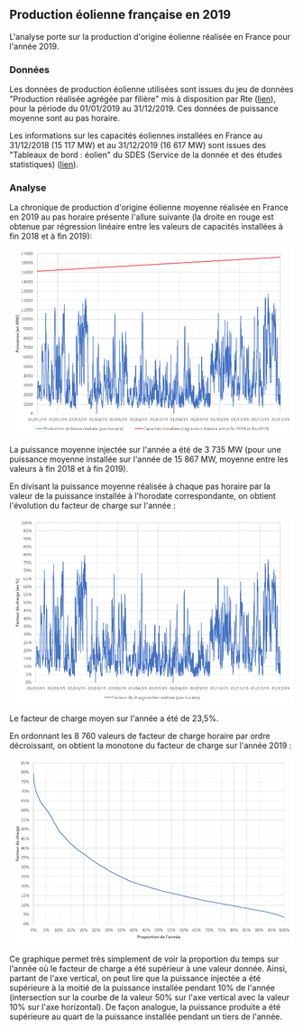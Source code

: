 ## Production éolienne française en 2019

L'analyse porte sur la production d'origine éolienne réalisée en France pour l'année 2019.

### Données

Les données de production éolienne utilisées sont issues du jeu de données "Production réalisée agrégée par filière" mis à disposition par Rte ([lien](https://www.services-rte.com/fr/visualisez-les-donnees-publiees-par-rte/production-realisee-agregee-par-filiere.html)), pour la période du 01/01/2019 au 31/12/2019. Ces données de puissance moyenne sont au pas horaire.

Les informations sur les capacités éoliennes installées en France au 31/12/2018 (15 117 MW) et au 31/12/2019 (16 617 MW) sont issues des "Tableaux de bord : éolien" du SDES (Service de la donnée et des études statistiques) ([lien](https://www.statistiques.developpement-durable.gouv.fr/tableau-de-bord-eolien-deuxieme-trimestre-2020?rubrique=21&dossier=172)).

### Analyse

La chronique de production d'origine éolienne moyenne réalisée en France en 2019 au pas horaire présente l'allure suivante (la droite en rouge est obtenue par régression linéaire entre les valeurs de capacités installées à fin 2018 et à fin 2019):

![production_eolienne_france_2019](images/production_eolienne_france_2019.png)

La puissance moyenne injectée sur l'année a été de 3 735 MW (pour une puissance moyenne installée sur l'année de 15 867 MW, moyenne entre les valeurs à fin 2018 et à fin 2019).

En divisant la puissance moyenne réalisée à chaque pas horaire par la valeur de la puissance installée à l'horodate correspondante, on obtient l'évolution du facteur de charge sur l'année :

![facteur_de_charge_eolien_france_2019](images/facteur_de_charge_eolien_france_2019.png)

Le facteur de charge moyen sur l'année a été de 23,5%.

En ordonnant les 8 760 valeurs de facteur de charge horaire par ordre décroissant, on obtient la monotone du facteur de charge sur l'année 2019 :

![monotone_facteur_charge_eolien_france_2019](images/monotone_facteur_charge_eolien_france_2019.png)

Ce graphique permet très simplement de voir la proportion du temps sur l'année où le facteur de charge a été supérieur à une valeur donnée. Ainsi, partant de l'axe vertical, on peut lire que la puissance injectée a été supérieure à la moitié de la puissance installée pendant 10% de l'année (intersection sur la courbe de la valeur 50% sur l'axe vertical avec la valeur 10% sur l'axe horizontal). De façon analogue, la puissance produite a été supérieure au quart de la puissance installée pendant un tiers de l'année.
